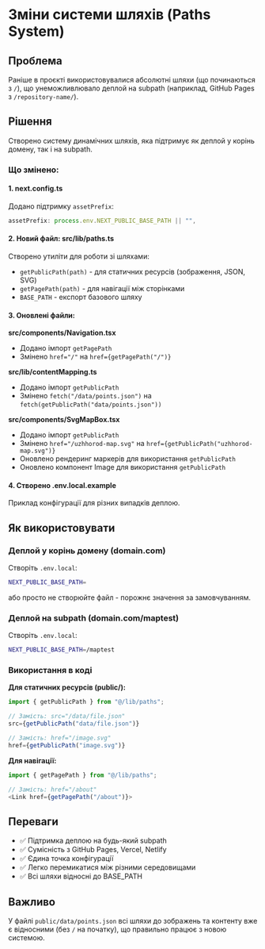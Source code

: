 # Зміни системи шляхів (Paths System)

## Проблема

Раніше в проєкті використовувалися абсолютні шляхи (що починаються з `/`), що унеможливлювало деплой на subpath (наприклад, GitHub Pages з `/repository-name/`).

## Рішення

Створено систему динамічних шляхів, яка підтримує як деплой у корінь домену, так і на subpath.

### Що змінено:

#### 1. **next.config.ts**

Додано підтримку `assetPrefix`:

```typescript
assetPrefix: process.env.NEXT_PUBLIC_BASE_PATH || "",
```

#### 2. **Новий файл: src/lib/paths.ts**

Створено утиліти для роботи зі шляхами:

- `getPublicPath(path)` - для статичних ресурсів (зображення, JSON, SVG)
- `getPagePath(path)` - для навігації між сторінками
- `BASE_PATH` - експорт базового шляху

#### 3. **Оновлені файли:**

**src/components/Navigation.tsx**

- Додано імпорт `getPagePath`
- Змінено `href="/"` на `href={getPagePath("/")}`

**src/lib/contentMapping.ts**

- Додано імпорт `getPublicPath`
- Змінено `fetch("/data/points.json")` на `fetch(getPublicPath("data/points.json"))`

**src/components/SvgMapBox.tsx**

- Додано імпорт `getPublicPath`
- Змінено `href="/uzhhorod-map.svg"` на `href={getPublicPath("uzhhorod-map.svg")}`
- Оновлено рендеринг маркерів для використання `getPublicPath`
- Оновлено компонент Image для використання `getPublicPath`

#### 4. **Створено .env.local.example**

Приклад конфігурації для різних випадків деплою.

## Як використовувати

### Деплой у корінь домену (domain.com)

Створіть `.env.local`:

```bash
NEXT_PUBLIC_BASE_PATH=
```

або просто не створюйте файл - порожнє значення за замовчуванням.

### Деплой на subpath (domain.com/maptest)

Створіть `.env.local`:

```bash
NEXT_PUBLIC_BASE_PATH=/maptest
```

### Використання в коді

**Для статичних ресурсів (public/):**

```typescript
import { getPublicPath } from "@/lib/paths";

// Замість: src="/data/file.json"
src={getPublicPath("data/file.json")}

// Замість: href="/image.svg"
href={getPublicPath("image.svg")}
```

**Для навігації:**

```typescript
import { getPagePath } from "@/lib/paths";

// Замість: href="/about"
<Link href={getPagePath("/about")}>
```

## Переваги

- ✅ Підтримка деплою на будь-який subpath
- ✅ Сумісність з GitHub Pages, Vercel, Netlify
- ✅ Єдина точка конфігурації
- ✅ Легко перемикатися між різними середовищами
- ✅ Всі шляхи відносні до BASE_PATH

## Важливо

У файлі `public/data/points.json` всі шляхи до зображень та контенту вже є відносними (без `/` на початку), що правильно працює з новою системою.
